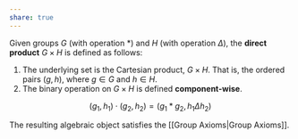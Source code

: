 ```yaml
---
share: true
---
```


Given groups $G$ (with operation \*) and $H$ (with operation $\Delta$), the **direct product** $G \times H$ is defined as follows:
1. The underlying set is the Cartesian product, $G \times H$. That is, the ordered pairs $(g, h)$, where $g \in G$ and $h \in H$. 
2. The binary operation on $G \times H$ is defined **component-wise**.

$$ 
(g_1, h_1) \cdot (g_2, h_2) = (g_1 * g_2, h_1 \Delta h_2)
$$

The resulting algebraic object satisfies the [[Group Axioms|Group Axioms]].